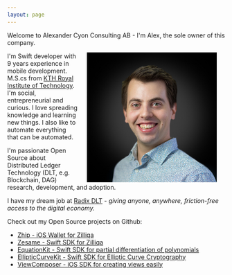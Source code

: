 ```yaml
---
layout: page
---
```

Welcome to Alexander Cyon Consulting AB - I'm Alex, the sole owner of this company.

<img src="./photo.jpg" align="right" hspace="20" height="300" />

I'm Swift developer with 9 years experience in mobile development. M.S.cs from [KTH Royal Institute of Technology](https://www.kth.se/en). I'm social, entrepreneurial and curious. I love spreading knowledge and learning new things. I also like to automate everything that can be automated.

I'm passionate Open Source about Distributed Ledger Technology (DLT, e.g. Blockchain, DAG) research, development, and adoption. 

I have my dream job at [Radix DLT](https://radixdlt.com) - *giving anyone, anywhere, friction-free access to the digital economy.*

Check out my Open Source projects on Github:

- [Zhip - iOS Wallet for Zilliqa](https://github.com/OpenZesame/Zhip)
- [Zesame - Swift SDK for Zilliqa](https://github.com/OpenZesame/Zesame)
- [EquationKit - Swift SDK for partial differentiation of polynomials](https://github.com/Sajjon/EquationKit)
- [EllipticCurveKit - Swift SDK for Elliptic Curve Cryptography](https://github.com/Sajjon/EllipticCurveKit)
- [ViewComposer - iOS SDK for creating views easily](https://github.com/Sajjon/ViewComposer)